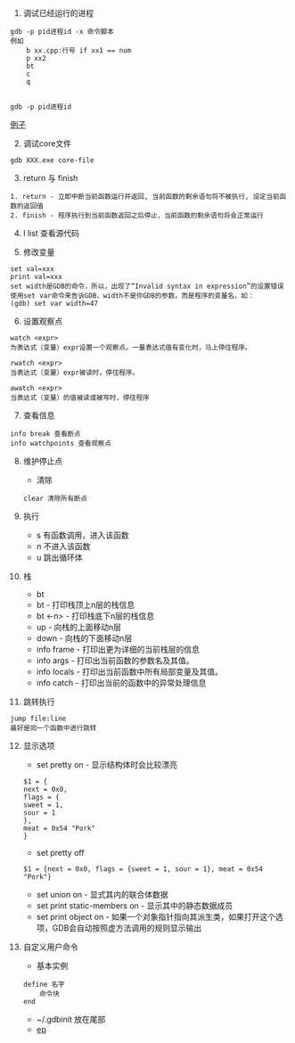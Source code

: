 
1. 调试已经运行的进程
```
gdb -p pid进程id -x 命令脚本
例如
    b xx.cpp:行号 if xx1 == num
    p xx2
    bt
    c
    q


gdb -p pid进程id
```
[例子]()

2. 调试core文件
```
gdb XXX.exe core-file
```

3. return 与 finish
```
1. return - 立即中断当前函数运行并返回, 当前函数的剩余语句将不被执行, 设定当前函数的返回值
2. finish - 程序执行到当前函数返回之后停止，当前函数的剩余语句将会正常运行
```

4. l list 查看源代码

5. 修改变量
```
set val=xxx
print val=xxx
set width是GDB的命令，所以，出现了“Invalid syntax in expression”的设置错误
使用set var命令来告诉GDB，width不是你GDB的参数，而是程序的变量名，如：
(gdb) set var width=47
```

6. 设置观察点
```
watch <expr>
为表达式（变量）expr设置一个观察点。一量表达式值有变化时，马上停住程序。

rwatch <expr>
当表达式（变量）expr被读时，停住程序。

awatch <expr>
当表达式（变量）的值被读或被写时，停住程序
```

7. 查看信息
```
info break 查看断点
info watchpoints 查看观察点
```

8. 维护停止点
    - 清除
    ```
    clear 清除所有断点

    ```

9. 执行
    - s 有函数调用，进入该函数
    - n 不进入该函数
    - u 跳出循环体

10. 栈
    - bt
    - bt <n>  - 打印栈顶上n层的栈信息
    - bt <-n> - 打印栈底下n层的栈信息
    - up <n>   - 向栈的上面移动n层
    - down <n> - 向栈的下面移动n层
    - info frame   - 打印出更为详细的当前栈层的信息
    - info args    - 打印出当前函数的参数名及其值。
    - info locals  - 打印出当前函数中所有局部变量及其值。
    - info catch   - 打印出当前的函数中的异常处理信息

11. 跳转执行
```
jump file:line
最好是同一个函数中进行跳转
```

12. 显示选项
    - set pretty on  - 显示结构体时会比较漂亮
    ```
    $1 = {
    next = 0x0,
    flags = {
    sweet = 1,
    sour = 1
    },
    meat = 0x54 "Pork"
    }
    ```
    - set pretty off
    ```
    $1 = {next = 0x0, flags = {sweet = 1, sour = 1}, meat = 0x54 "Pork"}
    ```
    - set union on   - 显式其内的联合体数据
    - set print static-members on - 显示其中的静态数据成员
    - set print object on - 如果一个对象指针指向其派生类，如果打开这个选项，GDB会自动按照虚方法调用的规则显示输出

13. 自定义用户命令
    - 基本实例
    ```
    define 名字
        命令块
    end
    ```
    - ~/.gdbinit 放在尾部
    - [ep](example/.gdbinit)
